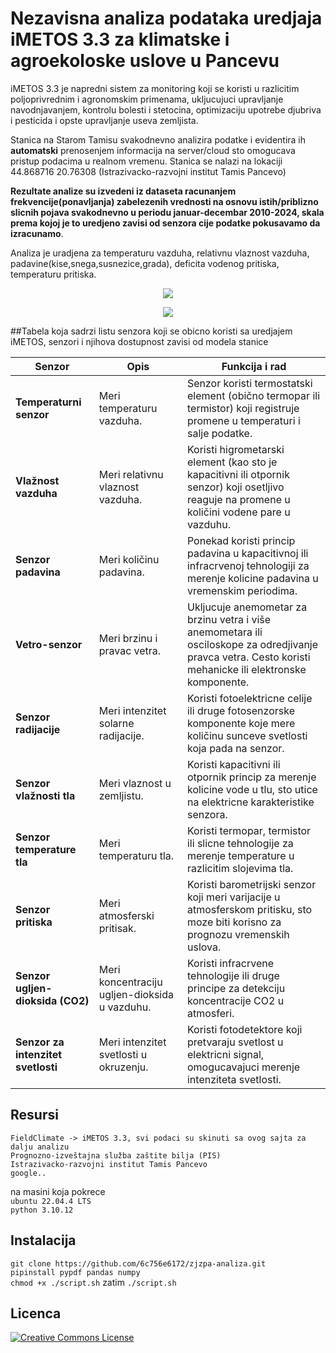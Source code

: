 # Nezavisna analiza podataka uredjaja iMETOS 3.3 za klimatske i agroekoloske uslove u Pancevu

iMETOS 3.3 je napredni sistem za monitoring koji se koristi u razlicitim poljoprivrednim i agronomskim primenama, ukljucujuci upravljanje navodnjavanjem, kontrolu bolesti i stetocina,
optimizaciju upotrebe djubriva i pesticida i opste upravljanje useva zemljista.<br>

Stanica na Starom Tamisu svakodnevno analizira podatke i evidentira ih **automatski** prenosenjem informacija na server/cloud sto omogucava pristup podacima u realnom vremenu. Stanica se nalazi na lokaciji 44.868716 20.76308 (Istrazivacko-razvojni institut Tamis Pancevo)<br>

**Rezultate analize su izvedeni iz dataseta racunanjem frekvencije(ponavljanja) zabelezenih vrednosti na osnovu istih/priblizno slicnih pojava svakodnevno u periodu januar-decembar 2010-2024, skala prema kojoj je to uredjeno zavisi od senzora cije podatke pokusavamo da izracunamo**.<br>

Analiza je uradjena za temperaturu vazduha, relativnu vlaznost vazduha, padavine(kise,snega,susnezice,grada), deficita vodenog pritiska, temperaturu pritiska.<br>
 
<p align="center">
  <img src="https://github.com/stefantonic/iMETOS3.3-pancevo/blob/main/air_temp/test_comparison.png?raw=true" />
</p>

<p align="center">
  <img src="https://github.com/stefantonic/iMETOS3.3-pancevo/blob/main/relative_humidity/test_comparison_humidity.png" />
</p>

##Tabela koja sadrzi listu senzora koji se obicno koristi sa uredjajem iMETOS, senzori i njihova dostupnost zavisi od modela stanice

| **Senzor**                | **Opis**                                                                                   | **Funkcija i rad**                                                                                     |
|---------------------------|--------------------------------------------------------------------------------------------|-------------------------------------------------------------------------------------------------------|
| **Temperaturni senzor**  | Meri temperaturu vazduha.                                                                 | Senzor koristi termostatski element (obično termopar ili termistor) koji registruje promene u temperaturi i salje podatke.                          |
| **Vlažnost vazduha**      | Meri relativnu vlaznost vazduha.                                                           | Koristi higrometarski element (kao sto je kapacitivni ili otpornik senzor) koji osetljivo reaguje na promene u količini vodene pare u vazduhu.                |
| **Senzor padavina**       | Meri količinu padavina.                                                                     | Ponekad koristi princip padavina u kapacitivnoj ili infracrvenoj tehnologiji za merenje kolicine padavina u vremenskim periodima.                        |
| **Vetro-senzor**          | Meri brzinu i pravac vetra.                                                                 | Ukljucuje anemometar za brzinu vetra i više anemometara ili osciloskope za odredjivanje pravca vetra. Cesto koristi mehanicke ili elektronske komponente. |
| **Senzor radijacije**    | Meri intenzitet solarne radijacije.                                                        | Koristi fotoelektricne celije ili druge fotosenzorske komponente koje mere količinu sunceve svetlosti koja pada na senzor.                      |
| **Senzor vlažnosti tla** | Meri vlaznost u zemljistu.                                                                  | Koristi kapacitivni ili otpornik princip za merenje kolicine vode u tlu, sto utice na elektricne karakteristike senzora.                               |
| **Senzor temperature tla** | Meri temperaturu tla.                                                                      | Koristi termopar, termistor ili slicne tehnologije za merenje temperature u razlicitim slojevima tla.                                                     |
| **Senzor pritiska**      | Meri atmosferski pritisak.                                                                  | Koristi barometrijski senzor koji meri varijacije u atmosferskom pritisku, sto moze biti korisno za prognozu vremenskih uslova.                              |
| **Senzor ugljen-dioksida (CO2)** | Meri koncentraciju ugljen-dioksida u vazduhu.                                             | Koristi infracrvene tehnologije ili druge principe za detekciju koncentracije CO2 u atmosferi.                                                            |
| **Senzor za intenzitet svetlosti** | Meri intenzitet svetlosti u okruzenju.                                                      | Koristi fotodetektore koji pretvaraju svetlost u elektricni signal, omogucavajuci merenje intenziteta svetlosti.                                             |

## Resursi
`FieldClimate -> iMETOS 3.3, svi podaci su skinuti sa ovog sajta za dalju analizu`<br>
`Prognozno-izveštajna služba zaštite bilja (PIS)`<br>
`Istrazivacko-razvojni institut Tamis Pancevo`<br>
`google..`<br>

na masini koja pokrece<br>
`ubuntu 22.04.4 LTS`<br>
`python 3.10.12`<br>

## Instalacija
`git clone https://github.com/6c756e6172/zjzpa-analiza.git`<br>
`pipinstall pypdf pandas numpy`<br>
`chmod +x ./script.sh` zatim `./script.sh`<br> 

## Licenca
[![Creative Commons License](https://i.creativecommons.org/l/by-nc-nd/4.0/88x31.png)](http://creativecommons.org/licenses/by-nc-nd/4.0/)
